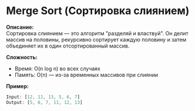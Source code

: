 # Merge Sort (Сортировка слиянием)

**Описание:**  
Сортировка слиянием — это алгоритм "разделяй и властвуй". Он делит массив на половины, рекурсивно сортирует каждую половину и затем объединяет их в один отсортированный массив.

**Сложность:**
- Время: O(n log n) во всех случаях
- Память: O(n) — из-за временных массивов при слиянии

**Пример:**
```javascript
Input: [12, 11, 13, 5, 6, 7]
Output: [5, 6, 7, 11, 12, 13]
